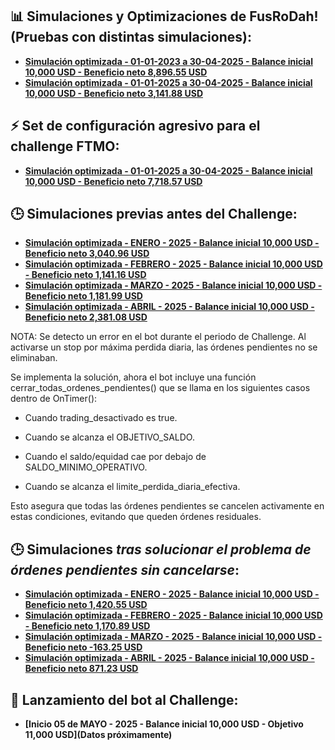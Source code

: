 ## 📊 Simulaciones y Optimizaciones de FusRoDah! (Pruebas con distintas simulaciones):

- **[Simulación optimizada - 01-01-2023 a 30-04-2025 - Balance inicial 10,000 USD - Beneficio neto 8,896.55 USD](README02.md)**
- **[Simulación optimizada - 01-01-2025 a 30-04-2025 - Balance inicial 10,000 USD - Beneficio neto 3,141.88 USD](README01.md)**

## ⚡ Set de configuración agresivo para el challenge FTMO:

- **[Simulación optimizada - 01-01-2025 a 30-04-2025 - Balance inicial 10,000 USD - Beneficio neto 7,718.57 USD](README03.md)**

## 🕒 Simulaciones previas antes del Challenge:

- **[Simulación optimizada - ENERO - 2025 - Balance inicial 10,000 USD - Beneficio neto 3,040.96 USD](README04.md)**
- **[Simulación optimizada - FEBRERO - 2025 - Balance inicial 10,000 USD - Beneficio neto 1,141.16 USD](README05.md)**
- **[Simulación optimizada - MARZO - 2025 - Balance inicial 10,000 USD - Beneficio neto 1,181.99 USD](README06.md)**
- **[Simulación optimizada - ABRIL - 2025 - Balance inicial 10,000 USD - Beneficio neto 2,381.08 USD](README07.md)**

NOTA: Se detecto un error en el bot durante el periodo de Challenge. Al activarse un stop por máxima perdida diaria, las órdenes pendientes no se eliminaban.

Se implementa la solución, ahora el bot incluye una función cerrar_todas_ordenes_pendientes() que se llama en los siguientes casos dentro de OnTimer():

 - Cuando trading_desactivado es true.

 - Cuando se alcanza el OBJETIVO_SALDO.

 - Cuando el saldo/equidad cae por debajo de SALDO_MINIMO_OPERATIVO.

 - Cuando se alcanza el limite_perdida_diaria_efectiva.

Esto asegura que todas las órdenes pendientes se cancelen activamente en estas condiciones, evitando que queden órdenes residuales.

## 🕒 Simulaciones *tras solucionar el problema de órdenes pendientes sin cancelarse*:

- **[Simulación optimizada - ENERO - 2025 - Balance inicial 10,000 USD - Beneficio neto 1,420.55 USD](README08.md)**
- **[Simulación optimizada - FEBRERO - 2025 - Balance inicial 10,000 USD - Beneficio neto 1,170.89 USD](README09.md)**
- **[Simulación optimizada - MARZO - 2025 - Balance inicial 10,000 USD - Beneficio neto -163.25 USD](README10.md)**
- **[Simulación optimizada - ABRIL - 2025 - Balance inicial 10,000 USD - Beneficio neto 871.23 USD](README11.md)**


## 🚀 Lanzamiento del bot al Challenge:

- **[Inicio 05 de MAYO - 2025 - Balance inicial 10,000 USD - Objetivo 11,000 USD](Datos próximamente)**



